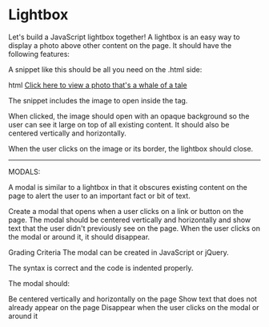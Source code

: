 # Lightbox

Let's build a JavaScript lightbox together! A lightbox is an easy way to display a photo above other content on the page. It should have the following features:

A snippet like this should be all you need on the .html side:

html <a href="#" data-img="whale.jpg" class="lightbox-link">Click here to view a photo that's a whale of a tale</a>

The snippet includes the image to open inside the tag.

When clicked, the image should open with an opaque background so the user can see it large on top of all existing content. It should also be centered vertically and horizontally.

When the user clicks on the image or its border, the lightbox should close.




_________________________________________

MODALS:

A modal is similar to a lightbox in that it obscures existing content on the page to alert the user to an important fact or bit of text.

Create a modal that opens when a user clicks on a link or button on the page. The modal should be centered vertically and horizontally and show text that the user didn't previously see on the page. When the user clicks on the modal or around it, it should disappear.

Grading Criteria
The modal can be created in JavaScript or jQuery.

The syntax is correct and the code is indented properly.

The modal should:

Be centered vertically and horizontally on the page
Show text that does not already appear on the page
Disappear when the user clicks on the modal or around it
